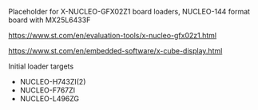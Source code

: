 Placeholder for X-NUCLEO-GFX02Z1 board loaders, NUCLEO-144 format board with MX25L6433F

https://www.st.com/en/evaluation-tools/x-nucleo-gfx02z1.html

https://www.st.com/en/embedded-software/x-cube-display.html

Initial loader targets
  *  NUCLEO-H743ZI(2)
  *  NUCLEO-F767ZI
  *  NUCLEO-L496ZG
